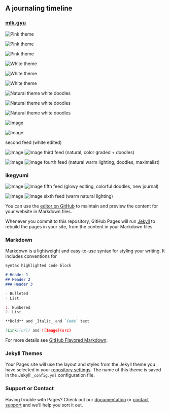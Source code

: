 ## A journaling timeline

### [mlk.gyu](https://www.instagram.com/mlk.gyu/ "mlk.gyu")

![Pink theme](IMG_9971.jpg) 

![Pink theme](IMG_9970.jpg) 

![Pink theme](IMG_9969.jpg) 

![White theme](IMG_9972.jpg) 

![White theme](IMG_9974.jpg) 

![White theme](IMG_9976.jpg) 

![Natural theme white doodles](Summer_Playlist.png) 

![Natural theme white doodles](Monster.png) 

![Natural theme white doodles](Boom.png) 

![Image](src) 

![Image](src) 

second feed (white edited)

![Image](src) 
![Image](src) 
third feed (natural, color graded + doodles)

![Image](src) 
![Image](src) 
fourth feed (natural warm lighting, doodles, maximalist)

### ikegyumi

![Image](src) 
![Image](src) 
fifth feed (glowy editing, colorful doodles, new journal) 

![Image](src) 
![Image](src) 
sixth feed (warm natural lighting)


You can use the [editor on GitHub](https://github.com/ksun08/Lilies-in-May/edit/main/README.md) to maintain and preview the content for your website in Markdown files.

Whenever you commit to this repository, GitHub Pages will run [Jekyll](https://jekyllrb.com/) to rebuild the pages in your site, from the content in your Markdown files.

### Markdown

Markdown is a lightweight and easy-to-use syntax for styling your writing. It includes conventions for

```markdown
Syntax highlighted code block

# Header 1
## Header 2
### Header 3

- Bulleted
- List

1. Numbered
2. List

**Bold** and _Italic_ and `Code` text

[Link](url) and ![Image](src)
```

For more details see [GitHub Flavored Markdown](https://guides.github.com/features/mastering-markdown/).

### Jekyll Themes

Your Pages site will use the layout and styles from the Jekyll theme you have selected in your [repository settings](https://github.com/ksun08/Lilies-in-May/settings/pages). The name of this theme is saved in the Jekyll `_config.yml` configuration file.

### Support or Contact

Having trouble with Pages? Check out our [documentation](https://docs.github.com/categories/github-pages-basics/) or [contact support](https://support.github.com/contact) and we’ll help you sort it out.
